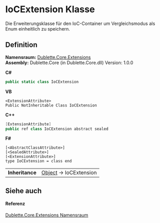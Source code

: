 # IoCExtension Klasse


Die Erweiterungsklasse für den IoC-Container um Vergleichsmodus als Enum einheitlich zu speichern.



## Definition
**Namensraum:** <a href="85ffa010-71b9-fb83-6264-987668556e2a">Dublette.Core.Extensions</a>  
**Assembly:** Dublette.Core (in Dublette.Core.dll) Version: 1.0.0

**C#**
``` C#
public static class IoCExtension
```
**VB**
``` VB
<ExtensionAttribute>
Public NotInheritable Class IoCExtension
```
**C++**
``` C++
[ExtensionAttribute]
public ref class IoCExtension abstract sealed
```
**F#**
``` F#
[<AbstractClassAttribute>]
[<SealedAttribute>]
[<ExtensionAttribute>]
type IoCExtension = class end
```

<table><tr><td><strong>Inheritance</strong></td><td><a href="https://learn.microsoft.com/dotnet/api/system.object" target="_blank" rel="noopener noreferrer">Object</a>  →  IoCExtension</td></tr>
</table>



## Siehe auch


#### Referenz
<a href="85ffa010-71b9-fb83-6264-987668556e2a">Dublette.Core.Extensions Namensraum</a>  
